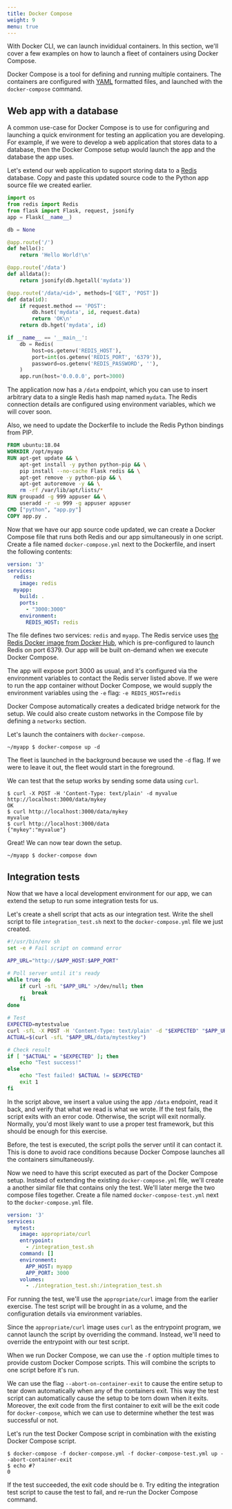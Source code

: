 ```yaml
---
title: Docker Compose
weight: 9
menu: true
---
```


With Docker CLI, we can launch invididual containers.
In this section, we'll cover a few examples on how to launch a fleet of containers using Docker Compose.

Docker Compose is a tool for defining and running multiple containers.
The containers are configured with [YAML](https://yaml.org/) formatted files,
and launched with the `docker-compose` command.

## Web app with a database

A common use-case for Docker Compose is to use for configuring and launching a quick environment for testing an application you are developing.
For example, if we were to develop a web application that stores data to a database,
then the Docker Compose setup would launch the app and the database the app uses.

Let's extend our web application to support storing data to a [Redis](https://redis.io/) database.
Copy and paste this updated source code to the Python app source file we created earlier.

```python
import os
from redis import Redis
from flask import Flask, request, jsonify
app = Flask(__name__)

db = None

@app.route('/')
def hello():
    return 'Hello World!\n'

@app.route('/data')
def alldata():
    return jsonify(db.hgetall('mydata'))

@app.route('/data/<id>', methods=['GET', 'POST'])
def data(id):
    if request.method == 'POST':
        db.hset('mydata', id, request.data)
        return 'OK\n'
    return db.hget('mydata', id)

if __name__ == '__main__':
    db = Redis(
        host=os.getenv('REDIS_HOST'),
        port=int(os.getenv('REDIS_PORT', '6379')),
        password=os.getenv('REDIS_PASSWORD', ''),
    )
    app.run(host='0.0.0.0', port=3000)
```

The application now has a `/data` endpoint,
which you can use to insert arbitrary data to a single Redis hash map named `mydata`.
The Redis connection details are configured using environment variables, which we will cover soon.

Also, we need to update the Dockerfile to include the Redis Python bindings from PIP.

```Dockerfile
FROM ubuntu:18.04
WORKDIR /opt/myapp
RUN apt-get update && \
    apt-get install -y python python-pip && \
    pip install --no-cache Flask redis && \
    apt-get remove -y python-pip && \
    apt-get autoremove -y && \
    rm -rf /var/lib/apt/lists/*
RUN groupadd -g 999 appuser && \
    useradd -r -u 999 -g appuser appuser
CMD ["python", "app.py"]
COPY app.py .
```

Now that we have our app source code updated,
we can create a Docker Compose file that runs both Redis and our app simultaneously in one script.
Create a file named `docker-compose.yml` next to the Dockerfile, and insert the following contents:

```yaml
version: '3'
services:
  redis:
    image: redis
  myapp:
    build: .
    ports:
      - "3000:3000"
    environment:
      REDIS_HOST: redis
```

The file defines two services: `redis` and `myapp`.
The Redis service uses [the Redis Docker image from Docker Hub](https://hub.docker.com/_/redis),
which is pre-configured to launch Redis on port 6379.
Our app will be built on-demand when we execute Docker Compose.

The app will expose port 3000 as usual, and it's configured via the environment variables to contact the Redis server listed above.
If we were to run the app container without Docker Compose,
we would supply the environment variables using the `-e` flag: `-e REDIS_HOST=redis`

Docker Compose automatically creates a dedicated bridge network for the setup.
We could also create custom networks in the Compose file by defining a `networks` section.

Let's launch the containers with `docker-compose`.

    ~/myapp $ docker-compose up -d

The fleet is launched in the background because we used the `-d` flag.
If we were to leave it out, the fleet would start in the foreground.

We can test that the setup works by sending some data using `curl`.

    $ curl -X POST -H 'Content-Type: text/plain' -d myvalue http://localhost:3000/data/mykey
    OK
    $ curl http://localhost:3000/data/mykey
    myvalue
    $ curl http://localhost:3000/data
    {"mykey":"myvalue"}

Great! We can now tear down the setup.

    ~/myapp $ docker-compose down

## Integration tests

Now that we have a local development environment for our app,
we can extend the setup to run some integration tests for us.

Let's create a shell script that acts as our integration test.
Write the shell script to file `integration_test.sh` next to the `docker-compose.yml` file we just created.

```bash
#!/usr/bin/env sh
set -e # Fail script on command error

APP_URL="http://$APP_HOST:$APP_PORT"

# Poll server until it's ready
while true; do
    if curl -sfL "$APP_URL" >/dev/null; then
        break
    fi
done

# Test
EXPECTED=mytestvalue
curl -sfL -X POST -H 'Content-Type: text/plain' -d "$EXPECTED" "$APP_URL/data/mytestkey"
ACTUAL=$(curl -sfL "$APP_URL/data/mytestkey")

# Check result
if [ "$ACTUAL" = "$EXPECTED" ]; then
    echo "Test success!"
else
    echo "Test failed! $ACTUAL != $EXPECTED"
    exit 1
fi
```

In the script above, we insert a value using the app `/data` endpoint, read it back, and verify that what we read is what we wrote.
If the test fails, the script exits with an error code. Otherwise, the script will exit normally.
Normally, you'd most likely want to use a proper test framework, but this should be enough for this exercise.

Before, the test is executed, the script polls the server until it can contact it.
This is done to avoid race conditions because Docker Compose launches all the containers simultaneously.

Now we need to have this script executed as part of the Docker Compose setup.
Instead of extending the existing `docker-compose.yml` file,
we'll create a another similar file that contains only the test.
We'll later merge the two compose files together.
Create a file named `docker-compose-test.yml` next to the `docker-compose.yml` file.

```yaml
version: '3'
services:
  mytest:
    image: appropriate/curl
    entrypoint:
      - /integration_test.sh
    command: []
    environment:
      APP_HOST: myapp
      APP_PORT: 3000
    volumes:
      - ./integration_test.sh:/integration_test.sh
```

For running the test, we'll use the `appropriate/curl` image from the earlier exercise.
The test script will be brought in as a volume, and the configuration details via environment variables.

Since the `appropriate/curl` image uses `curl` as the entrypoint program,
we cannot launch the script by overriding the command.
Instead, we'll need to override the entrypoint with our test script.

When we run Docker Compose, we can use the `-f` option multiple times to provide custom Docker Compose scripts.
This will combine the scripts to one script before it's run.

We can use the flag `--abort-on-container-exit` to cause the entire setup to tear down automatically when any of the containers exit.
This way the test script can automatically cause the setup to be torn down when it exits.
Moreover, the exit code from the first container to exit will be the exit code for `docker-compose`,
which we can use to determine whether the test was successful or not.

Let's run the test Docker Compose script in combination with the existing Docker Compose script.

    $ docker-compose -f docker-compose.yml -f docker-compose-test.yml up --abort-container-exit
    $ echo #?
    0

If the test succeeded, the exit code should be `0`.
Try editing the integration test script to cause the test to fail, and re-run the Docker Compose command.

